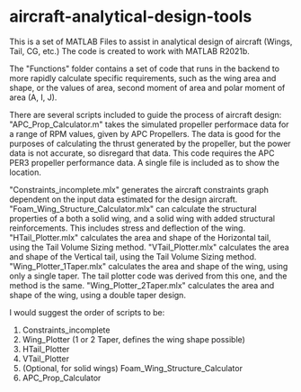 # aircraft-analytical-design-tools
This is a set of MATLAB Files to assist in analytical design of aircraft (Wings, Tail, CG, etc.)
The code is created to work with MATLAB R2021b.

The "Functions" folder contains a set of code that runs in the backend to more rapidly calculate specific requirements, such as the wing area and shape, or the values of area, second moment of area and polar moment of area (A, I, J).

There are several scripts included to guide the process of aircraft design:
"APC_Prop_Calculator.m" takes the simulated propeller performace data for a range of RPM values, given by APC Propellers. The data is good for the purposes of calculating the thrust generated by the propeller, but the power data is not accurate, so disregard that data.
This code requires the APC PER3 propeller performance data. A single file is included as to show the location.

"Constraints_incomplete.mlx" generates the aircraft constraints graph dependent on the input data estimated for the design aircraft.
"Foam_Wing_Structure_Calculator.mlx" can calculate the structural properties of a both a solid wing, and a solid wing with added structural reinforcements. This includes stress and deflection of the wing.
"HTail_Plotter.mlx" calculates the area and shape of the Horizontal tail, using the Tail Volume Sizing method.
"VTail_Plotter.mlx" calculates the area and shape of the Vertical tail, using the Tail Volume Sizing method.
"Wing_Plotter_1Taper.mlx" calculates the area and shape of the wing, using only a single taper. The tail plotter code was derived from this one, and the method is the same.
"Wing_Plotter_2Taper.mlx" calculates the area and shape of the wing, using a double taper design.

I would suggest the order of scripts to be: 
1. Constraints_incomplete
2. Wing_Plotter (1 or 2 Taper, defines the wing shape possible)
3. HTail_Plotter
4. VTail_Plotter
5. (Optional, for solid wings) Foam_Wing_Structure_Calculator
6. APC_Prop_Calculator
